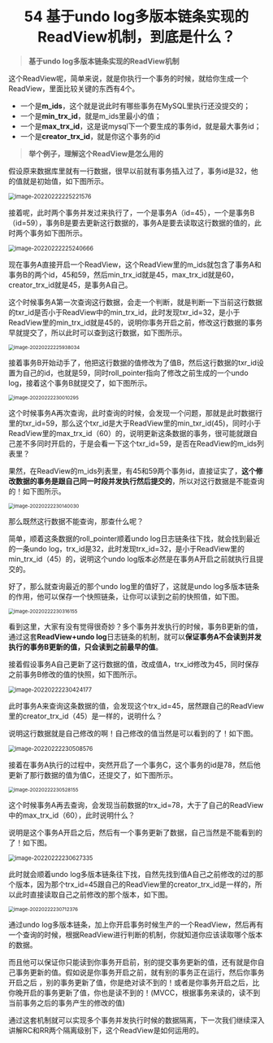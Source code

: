 <h1 align="center">54 基于undo log多版本链条实现的ReadView机制，到底是什么？</h1>



> **基于undo log多版本链条实现的ReadView机制**

这个ReadView呢，简单来说，就是你执行一个事务的时候，就给你生成一个ReadView，里面比较关键的东西有4个。

- 一个是**m_ids**，这个就是说此时有哪些事务在MySQL里执行还没提交的；
- 一个是**min_trx_id**，就是m_ids里最小的值；
- 一个是**max_trx_id**，这是说mysql下一个要生成的事务id，就是最大事务id；
- 一个是**creator_trx_id**，就是你这个事务的id

>  **举个例子，理解这个ReadView是怎么用的**

假设原来数据库里就有一行数据，很早以前就有事务插入过了，事务id是32，他的值就是初始值，如下图所示。

<img src="https://studyimages.oss-cn-beijing.aliyuncs.com/img/mysql/34-63/202210201140146.png" alt="image-20220222225221576" style="zoom:80%;" />

接着呢，此时两个事务并发过来执行了，一个是事务A（id=45），一个是事务B（id=59），事务B是要去更新这行数据的，事务A是要去读取这行数据的值的，此时两个事务如下图所示。

<img src="https://studyimages.oss-cn-beijing.aliyuncs.com/img/mysql/34-63/202210201140147.png" alt="image-20220222225240666" style="zoom:80%;" />

现在事务A直接开启一个ReadView，这个ReadView里的m_ids就包含了事务A和事务B的两个id，45和59，然后min_trx_id就是45，max_trx_id就是60，creator_trx_id就是45，是事务A自己。

这个时候事务A第一次查询这行数据，会走一个判断，就是判断一下当前这行数据的txr_id是否小于ReadView中的min_trx_id，此时发现txr_id=32，是小于ReadView里的min_trx_id就是45的，说明你事务开启之前，修改这行数据的事务早就提交了，所以此时可以查到这行数据，如下图所示。

<img src="https://studyimages.oss-cn-beijing.aliyuncs.com/img/mysql/34-63/202210201140148.png" alt="image-20220222225938034" style="zoom:67%;" />

接着事务B开始动手了，他把这行数据的值修改为了值B，然后这行数据的txr_id设置为自己的id，也就是59，同时roll_pointer指向了修改之前生成的一个undo log，接着这个事务B就提交了，如下图所示。

<img src="https://studyimages.oss-cn-beijing.aliyuncs.com/img/mysql/34-63/202210201140149.png" alt="image-20220222230010295" style="zoom:67%;" />

这个时候事务A再次查询，此时查询的时候，会发现一个问题，那就是此时数据行里的txr_id=59，那么这个txr_id是大于ReadView里的min_txr_id(45)，同时小于ReadView里的max_trx_id（60）的，说明更新这条数据的事务，很可能就跟自己差不多同时开启的，于是会看一下这个txr_id=59，是否在ReadView的m_ids列表里？

果然，在ReadView的m_ids列表里，有45和59两个事务id，直接证实了，**这个修改数据的事务是跟自己同一时段并发执行然后提交的**，所以对这行数据是不能查询的！如下图所示。

<img src="https://studyimages.oss-cn-beijing.aliyuncs.com/img/mysql/34-63/202210201140150.png" alt="image-20220222230140030" style="zoom:67%;" />

那么既然这行数据不能查询，那查什么呢？

简单，顺着这条数据的roll_pointer顺着undo log日志链条往下找，就会找到最近的一条undo log，trx_id是32，此时发现trx_id=32，是小于ReadView里的min_trx_id（45）的，说明这个undo log版本必然是在事务A开启之前就执行且提交的。

好了，那么就查询最近的那个undo log里的值好了，这就是undo log多版本链条的作用，他可以保存一个快照链条，让你可以读到之前的快照值，如下图。

<img src="https://studyimages.oss-cn-beijing.aliyuncs.com/img/mysql/34-63/202210201140151.png" alt="image-20220222230316155" style="zoom:67%;" />

看到这里，大家有没有觉得很奇妙？多个事务并发执行的时候，事务B更新的值，通过这套**ReadView+undo log**日志链条的机制，就可以**保证事务A不会读到并发执行的事务B更新的值，只会读到之前最早的值**。

接着假设事务A自己更新了这行数据的值，改成值A，trx_id修改为45，同时保存之前事务B修改的值的快照，如下图所示。

<img src="https://studyimages.oss-cn-beijing.aliyuncs.com/img/mysql/34-63/202210201140152.png" alt="image-20220222230424177" style="zoom:80%;" />

此时事务A来查询这条数据的值，会发现这个trx_id=45，居然跟自己的ReadView里的creator_trx_id（45）是一样的，说明什么？

说明这行数据就是自己修改的啊！自己修改的值当然是可以看到的了！如下图。

<img src="https://studyimages.oss-cn-beijing.aliyuncs.com/img/mysql/34-63/202210201140153.png" alt="image-20220222230508576" style="zoom:80%;" />

接着在事务A执行的过程中，突然开启了一个事务C，这个事务的id是78，然后他更新了那行数据的值为值C，还提交了，如下图所示。

<img src="https://studyimages.oss-cn-beijing.aliyuncs.com/img/mysql/34-63/202210201140154.png" alt="image-20220222230528155" style="zoom:67%;" />

这个时候事务A再去查询，会发现当前数据的trx_id=78，大于了自己的ReadView中的max_trx_id（60），此时说明什么？

说明是这个事务A开启之后，然后有一个事务更新了数据，自己当然是不能看到的了！如下图。

<img src="https://studyimages.oss-cn-beijing.aliyuncs.com/img/mysql/34-63/202210201140155.png" alt="image-20220222230627335" style="zoom:80%;" />

此时就会顺着undo log多版本链条往下找，自然先找到值A自己之前修改的过的那个版本，因为那个trx_id=45跟自己的ReadView里的creator_trx_id是一样的，所以此时直接读取自己之前修改的那个版本，如下图。

<img src="https://studyimages.oss-cn-beijing.aliyuncs.com/img/mysql/34-63/202210201140156.png" alt="image-20220222230712376" style="zoom:67%;" />

通过undo log多版本链条，加上你开启事务时候生产的一个ReadView，然后再有一个查询的时候，根据ReadView进行判断的机制，你就知道你应该读取哪个版本的数据。

而且他可以保证你只能读到你事务开启前，别的提交事务更新的值，还有就是你自己事务更新的值。假如说是你事务开启之前，就有别的事务正在运行，然后你事务开启之后 ，别的事务更新了值，你是绝对读不到的！或者是你事务开启之后，比你晚开启的事务更新了值，你也是读不到的！(MVCC，根据事务来读的，读不到当前事务之后的事务产生的修改的值)

通过这套机制就可以实现多个事务并发执行时候的数据隔离，下一次我们继续深入讲解RC和RR两个隔离级别下，这个ReadView是如何运用的。
